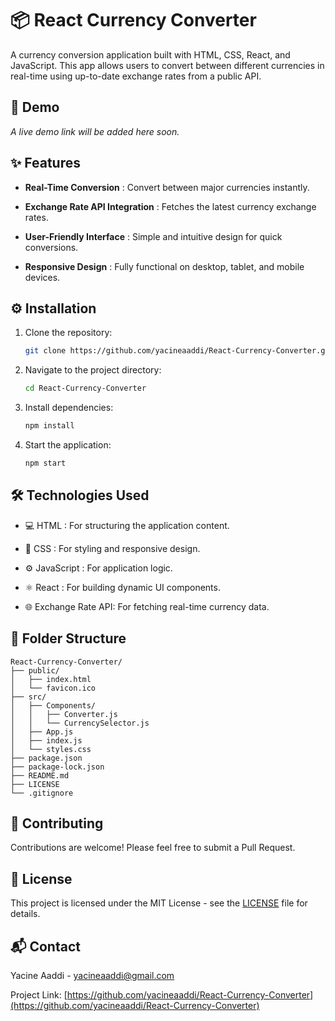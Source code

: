 # 📦 React Currency Converter

A currency conversion application built with HTML, CSS, React, and JavaScript. This app allows users to convert between different currencies in real-time using up-to-date exchange rates from a public API.

## 🔗 Demo

_A live demo link will be added here soon._

## ✨ Features

- **Real-Time Conversion** : Convert between major currencies instantly.

- **Exchange Rate API Integration** : Fetches the latest currency exchange rates.

- **User-Friendly Interface** : Simple and intuitive design for quick conversions.

- **Responsive Design** : Fully functional on desktop, tablet, and mobile devices.

## ⚙️ Installation

1. Clone the repository:

   ```bash
   git clone https://github.com/yacineaaddi/React-Currency-Converter.git
   ```

2. Navigate to the project directory:

   ```bash
   cd React-Currency-Converter
   ```

3. Install dependencies:

   ```bash
   npm install
   ```

4. Start the application:
   ```bash
   npm start
   ```

## 🛠️ Technologies Used

- 💻 HTML : For structuring the application content.

- 🎨 CSS : For styling and responsive design.

- ⚙️ JavaScript : For application logic.

- ⚛️ React : For building dynamic UI components.

- 🌐 Exchange Rate API: For fetching real-time currency data.

## 📁 Folder Structure

```
React-Currency-Converter/
├── public/
│   ├── index.html
│   └── favicon.ico
├── src/
│   ├── Components/
│   │   ├── Converter.js
│   │   └── CurrencySelector.js
│   ├── App.js
│   ├── index.js
│   └── styles.css
├── package.json
├── package-lock.json
├── README.md
├── LICENSE
└── .gitignore
```

## 🤝 Contributing

Contributions are welcome! Please feel free to submit a Pull Request.

## 📄 License

This project is licensed under the MIT License - see the [LICENSE](LICENSE) file for details.

## 📬 Contact

Yacine Aaddi - [yacineaaddi@gmail.com](mailto:yacineaaddi@gmail.com)

Project Link: [https://github.com/yacineaaddi/React-Currency-Converter](https://github.com/yacineaaddi/React-Currency-Converter)
